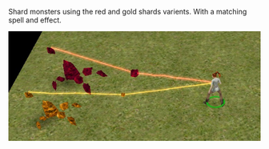 Shard monsters using the red and gold shards varients. With a matching spell and effect.

![shards_red_gold](Shards%20zap%20demonstration.jpg)
